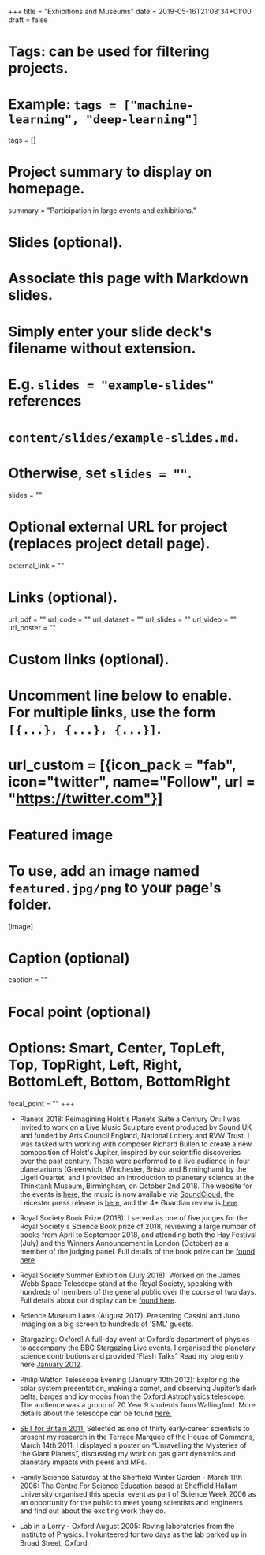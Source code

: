 +++
title = "Exhibitions and Museums"
date = 2019-05-16T21:08:34+01:00
draft = false

# Tags: can be used for filtering projects.
# Example: `tags = ["machine-learning", "deep-learning"]`
tags = []

# Project summary to display on homepage.
summary = "Participation in large events and exhibitions."

# Slides (optional).
#   Associate this page with Markdown slides.
#   Simply enter your slide deck's filename without extension.
#   E.g. `slides = "example-slides"` references
#   `content/slides/example-slides.md`.
#   Otherwise, set `slides = ""`.
slides = ""

# Optional external URL for project (replaces project detail page).
external_link = ""

# Links (optional).
url_pdf = ""
url_code = ""
url_dataset = ""
url_slides = ""
url_video = ""
url_poster = ""

# Custom links (optional).
#   Uncomment line below to enable. For multiple links, use the form `[{...}, {...}, {...}]`.
# url_custom = [{icon_pack = "fab", icon="twitter", name="Follow", url = "https://twitter.com"}]

# Featured image
# To use, add an image named `featured.jpg/png` to your page's folder.
[image]
  # Caption (optional)
  caption = ""

  # Focal point (optional)
  # Options: Smart, Center, TopLeft, Top, TopRight, Left, Right, BottomLeft, Bottom, BottomRight
  focal_point = ""
+++

* Planets 2018:  Reimagining Holst's Planets Suite a Century On:  I was invited to work on a Live Music Sculpture event produced by Sound UK and funded by Arts Council England, National Lottery and RVW Trust.  I was tasked with working with composer Richard Bullen to create a new composition of Holst's Jupiter, inspired by our scientific discoveries over the past century.  These were performed to a live audience in four planetariums (Greenwich, Winchester, Bristol and Birmingham) by the Ligeti Quartet, and I provided an introduction to planetary science at the Thinktank Museum, Birmingham, on October 2nd 2018.  The website for the events is [here](https://www.sounduk.net/events/planets-2018/), the music is now available via [SoundCloud](https://soundcloud.com/sounduk/sets/the-planets-2018), the Leicester press release is [here](https://le.ac.uk/news/2018/october/02-jupiter-planets-suite), and the 4* Guardian review is [here](https://www.theguardian.com/music/2018/oct/01/the-planets-2018-ligeti-quartet-review).

*  Royal Society Book Prize (2018):  I served as one of five judges for the Royal Society's Science Book prize of 2018, reviewing a large number of books from April to September 2018, and attending both the Hay Festival (July) and the Winners Announcement in London (October) as a member of the judging panel.  Full details of the book prize can be [found here](https://royalsociety.org/grants-schemes-awards/book-prizes/science-book-prize/2018/).

* Royal Society Summer Exhibition (July 2018):  Worked on the James Webb Space Telescope stand at the Royal Society, speaking with hundreds of members of the general public over the course of two days.  Full details about our display can be [found here](https://royalsociety.org/science-events-and-lectures/2018/summer-science-exhibition/exhibits/exploring-the-universe/).

* Science Museum Lates (August 2017):  Presenting Cassini and Juno imaging on a big screen to hundreds of 'SML' guests.

* Stargazing: Oxford!  A full-day event at Oxford’s department of physics to accompany the BBC Stargazing Live events.  I organised the planetary science contributions and provided ‘Flash Talks’.  Read my blog entry here [January 2012](https://planetaryweather.blogspot.com/2012/01/stargazing-oxford.html).

* Philip Wetton Telescope Evening (January 10th 2012):  Exploring the solar system presentation, making a comet, and observing Jupiter’s dark belts, barges and icy moons from the Oxford Astrophysics telescope.  The audience was a group of 20 Year 9 students from Wallingford.  More details about the telescope can be found [here.](http://www.wettontelescope.org/)

* [SET for Britain 2011:](http://www.setforbritain.org.uk/)  Selected as one of thirty early-career scientists to present my research in the Terrace Marquee of the House of Commons, March 14th 2011.  I displayed a poster on “Unravelling the Mysteries of the Giant Planets”, discussing my work on gas giant dynamics and planetary impacts with peers and MPs.

* Family Science Saturday at the Sheffield Winter Garden - March 11th 2006:  The Centre For Science Education based at Sheffield Hallam University organised this special event as part of Science Week 2006 as an opportunity for the public to meet young scientists and engineers and find out about the exciting work they do.

* Lab in a Lorry - Oxford August 2005:  Roving laboratories from the Institute of Physics.  I volunteered for two days as the lab parked up in Broad Street, Oxford.
